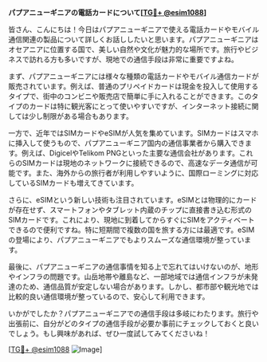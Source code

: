 **パプアニューギニアの電話カードについて[[TG💪+ @esim1088](https://t.me/s/esim1088)]**

皆さん、こんにちは！今日はパプアニューギニアで使える電話カードやモバイル通信関連の製品について詳しくお話ししたいと思います。パプアニューギニアはオセアニアに位置する国で、美しい自然や文化が魅力的な場所です。旅行やビジネスで訪れる方も多いですが、現地での通信手段は非常に重要ですよね。

まず、パプアニューギニアには様々な種類の電話カードやモバイル通信カードが販売されています。例えば、普通のプリペイドカードは現金を投入して使用するタイプで、街中のコンビニや販売店で簡単に手に入れることができます。このタイプのカードは特に観光客にとって使いやすいですが、インターネット接続に関しては少し制限がある場合もあります。

一方で、近年ではSIMカードやeSIMが人気を集めています。SIMカードはスマホに挿入して使うもので、パプアニューギニア国内の通信事業者から購入できます。例えば、DigicelやTelikom PNGといった主要な通信会社があります。これらのSIMカードは現地のネットワークに接続できるので、高速なデータ通信が可能です。また、海外からの旅行者が利用しやすいように、国際ローミングに対応しているSIMカードも増えてきています。

さらに、eSIMという新しい技術も注目されています。eSIMとは物理的にカードが存在せず、スマートフォンやタブレット内蔵のチップに直接書き込む形式のSIMカードです。これにより、現地に到着してからすぐにSIMをアクティベートできるので便利ですね。特に短期間で複数の国を旅する方には最適です。eSIMの登場により、パプアニューギニアでもよりスムーズな通信環境が整っています。

最後に、パプアニューギニアの通信事情を知る上で忘れてはいけないのが、地形やインフラの問題です。山岳地帯や離島など、一部地域では通信インフラが未発達のため、通信品質が安定しない場合があります。しかし、都市部や観光地では比較的良い通信環境が整っているので、安心して利用できます。

いかがでしたか？パプアニューギニアでの通信手段は多岐にわたります。旅行や出張前に、自分がどのタイプの通信手段が必要か事前にチェックしておくと良いでしょう。もし興味があれば、ぜひ一度試してみてくださいね！

[[TG💪+ @esim1088](https://t.me/s/esim1088) ![Image](https://i.postimg.cc/Y0z9fWf4/image.png)]